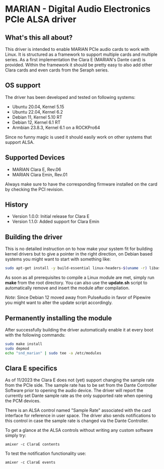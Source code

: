 # MARIAN - Digital Audio Electronics PCIe ALSA driver

## What's this all about?
This driver is intended to enable MARIAN PCIe audio cards to work with Linux.
It is structured as a framework to support multiple cards and multiple series.
As a first implementation the Clara E (MARIAN's Dante card) is provided. Within
the framework it should be pretty easy to also add other Clara cards and even
cards from the Seraph series.

## OS support
The driver has been developed and tested on following systems:
* Ubuntu 20.04, Kernel 5.15
* Ubuntu 22.04, Kernel 6.2
* Debian 11, Kernel 5.10 RT
* Debian 12, Kernel 6.1 RT
* Armbian 23.8.3, Kernel 6.1 on a ROCKPro64

Since no funny magic is used it should easily work on other systems
that support ALSA.

## Supported Devices
* MARIAN Clara E, Rev.06
* MARIAN Clara Emin, Rev.01

Always make sure to have the corresponding firmware installed on the card
by checking the PCI revision.

## History
 * Version 1.0.0: Initial release for Clara E
 * Version 1.1.0: Added support for Clara Emin

## Building the driver
This is no detailed instruction on to how make your system fit for building
kernel drivers but to give a pointer in the right direction, on Debian based
systems you might want to start with something like:
```bash
sudo apt-get install -y build-essential linux-headers-$(uname -r) libasound2-dev
```
As soon as all prerequisites to compile a Linux module are met, simply run
**make** from the root directory. You can also use the **update.sh** script to
automatically remove and insert the module after compilation.

_Note_: Since Debian 12 moved away from PulseAudio in favor of Pipewire you
might want to alter the update script accordingly.

## Permanently installing the module
After successfully building the driver automatically enable it at every boot
with the following commands:
```bash
sudo make install
sudo depmod
echo "snd_marian" | sudo tee -a /etc/modules
```

## Clara E specifics
As of 11/2023 the Clara E does not (yet) support changing the sample rate from
the PCIe side. The sample rate has to be set from the Dante Controller Software
prior to opening the audio device. The driver will report the currently set
Dante sample rate as the only supported rate when opening the PCM devices.

There is an ALSA control named "Sample Rate" associated with the card interface
for reference in user space. The driver also sends notifications to this control
in case the sample rate is changed via the Dante Controller.

To get a glance at the ALSA controls without writing any custom software simply
try:
```shell
amixer -c ClaraE contents
```
To test the notification functionality use:
```shell
amixer -c ClaraE events
```
